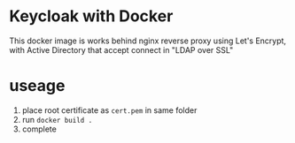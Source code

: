 # Keycloak with Docker
This docker image is works behind nginx reverse proxy using Let's Encrypt, with Active Directory that accept connect in "LDAP over SSL"

# useage
1. place root certificate as `cert.pem` in same folder 
2. run `docker build .`
3. complete

